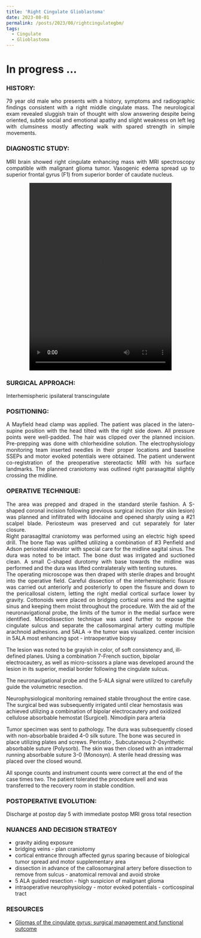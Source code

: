 ```yaml
---
title: 'Right Cingulate Glioblastoma'
date: 2023-08-01
permalink: /posts/2023/08/rightcingulategbm/
tags:
  - Cingulate
  - Glioblastoma
---
```


# In progress ...


### HISTORY: 
<div style="text-align: justify"> 79 year old male who presents with a history, symptoms and radiographic findings consistent with a right middle cingulate mass. The neurological exam revealed sluggish train of thought with slow answering despite being oriented, subtle social and emotional apathy and slight weakness on left leg with clumsiness mostly affecting walk with spared strength in simple movements. </div> 

### DIAGNOSTIC STUDY: 
<div style="text-align: justify"> MRI brain showed right cingulate enhancing mass with MRI spectroscopy compatible with malignant glioma tumor. Vasogenic edema spread up to superior frontal gyrus (F1) from superior border of caudate nucleus. </div> 

<style>
  video {
    display: block;
    margin: 0 auto;
  }
</style>
<video src="https://lsainzvillalba.github.io/images/righcingulategbm.mov" width="380" height="500" controls autoplay></video>

### SURGICAL APPROACH:
Interhemispheric ipsilateral transcingulate

### POSITIONING: 
<div style="text-align: justify"> A Mayfield head clamp was applied. The patient was placed in the latero-supine position with the head tilted with the right side down. All pressure points were well-padded. The hair was clipped over the planned incision. Pre-prepping was done with chlorhexidine solution. The electrophysiology monitoring team inserted needles in their proper locations and baseline SSEPs and motor evoked potentials were obtained. The patient underwent co-registration of the preoperative stereotactic MRI with his surface landmarks. The planned craniotomy was outlined right parasagittal slightly crossing the midline. </div> 

### OPERATIVE TECHNIQUE:
<div style="text-align: justify"> The area was prepped and draped in the standard sterile fashion. A S-shaped coronal incision following previous surgical incision (for skin lesion) was planned and infiltrated with lidocaine and opened sharply using a #21 scalpel blade. Periosteum was preserved and cut separately for later closure.</div> 

<div style="text-align: justify"> Right parasagittal craniotomy was performed using an electric high speed drill. The bone flap was uplifted utilizing a combination of #3 Penfield and Adson periosteal elevator with special care for the midline sagital sinus. The dura was noted to be intact. The bone dust was irrigated and suctioned clean.
A small C-shaped durotomy with base towards the midline was performed and the dura was lifted contralateraly with tenting sutures. </div> 

<div style="text-align: justify"> The operating microscope was then draped with sterile drapes and brought into the operative field. Careful dissection of the interhemispheric fissure was carried out anteriorly and posteriorly to open the fissure and down to the pericallosal cistern, letting the right medial cortical surface lower by gravity. Cottonoids were placed on bridging cortical veins and the sagittal sinus and keeping them moist throughout the procedure. With the aid of the neuronavigational probe, the limits of the tumor in the medial surface were identified. Microdissection technique was used further to expose the cingulate sulcus and separate the callosomarginal artery cutting multiple arachnoid adhesions.  and 5ALA -> the tumor was visualized. center incision in 5ALA most enhancing spot - intraoperative biopsy </div> 

The lesion was noted to be grayish in color, of soft consistency and, ill-defined planes. Using a combination 7-French suction, bipolar electrocautery, as well as micro-scissors a plane was developed around the lesion in its superior, medial border following the cingulate sulcus. 

The neuronavigational probe and the 5-ALA signal were utilized to carefully guide the volumetric resection.

Neurophysiological monitoring remained stable throughout the entire case. The surgical bed was subsequently irrigated until clear hemostasis was achieved utilizing a combination of bipolar electrocautery and oxidized cellulose absorbable hemostat (Surgicel). Nimodipin para arteria

Tumor specimen was sent to pathology. The dura was subsequently closed with non-absorbable braided 4-0 silk suture. The bone was secured in place utilizing plates and screws. Periostio , Subcutaneous 2-0synthetic absorbable suture (Polysorb). The skin was then closed with an intradermal running absorbable suture 3-0 (Monosyn). A sterile head dressing was placed over the closed wound.

All sponge counts and instrument counts were correct at the end of the case times two. The patient tolerated the procedure well and was transferred to the recovery room in stable condition.

### POSTOPERATIVE EVOLUTION: 

Discharge at postop day 5 with immediate postop MRI gross total resection

### NUANCES AND DECISION STRATEGY
- gravity aiding exposure
- bridging veins - plan craniotomy
- cortical entrance through affected gyrus sparing because of biological tumor spread and motor supplementary area
- dissection in advance of the callosomarginal artery before dissection to remove from sulcus - anatomical removal and avoid stroke
- 5 ALA guided resection - high suspicion of malignant glioma
- intraoperative neurophysiology - motor evoked potentials - corticospinal tract

### RESOURCES
- [Gliomas of the cingulate gyrus: surgical management and functional outcome](https://pubmed.ncbi.nlm.nih.gov/19645564/)



